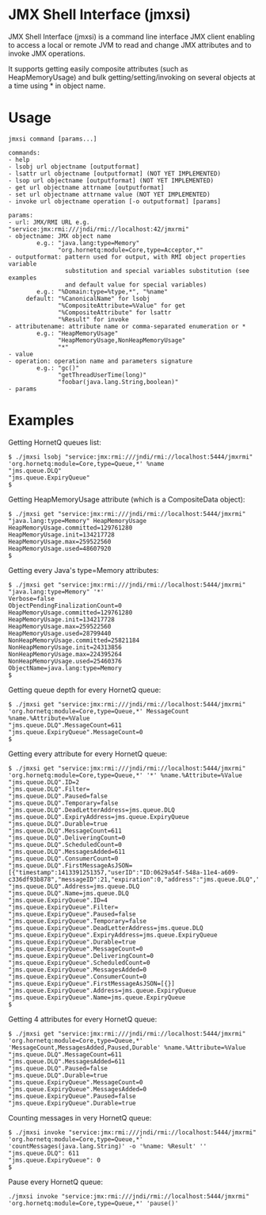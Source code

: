 JMX Shell Interface (jmxsi)
===========================

JMX Shell Interface (jmxsi) is a command line interface JMX client enabling
to access a local or remote JVM to read and change JMX attributes and to
invoke JMX operations.

It supports getting easily composite attributes (such as HeapMemoryUsage) and
bulk getting/setting/invoking on several objects at a time using * in object
name.


Usage
=====

```
jmxsi command [params...]

commands:
- help
- lsobj url objectname [outputformat]
- lsattr url objectname [outputformat] (NOT YET IMPLEMENTED)
- lsop url objectname [outputformat] (NOT YET IMPLEMENTED)
- get url objectname attrname [outputformat]
- set url objectname attrname value (NOT YET IMPLEMENTED)
- invoke url objectname operation [-o outputformat] [params]
 
params:
- url: JMX/RMI URL e.g. "service:jmx:rmi:///jndi/rmi://localhost:42/jmxrmi"
- objectname: JMX object name
        e.g.: "java.lang:type=Memory"
              "org.hornetq:module=Core,type=Acceptor,*"
- outputformat: pattern used for output, with RMI object properties variable
                substitution and special variables substitution (see examples
                and default value for special variables)
        e.g.: "%Domain:type=%type,*", "%name"
     default: "%CanonicalName" for lsobj
              "%CompositeAttribute=%Value" for get
              "%CompositeAttribute" for lsattr
              "%Result" for invoke
- attributename: attribute name or comma-separated enumeration or *
        e.g.: "HeapMemoryUsage"
              "HeapMemoryUsage,NonHeapMemoryUsage"
              "*"
- value
- operation: operation name and parameters signature
        e.g.: "gc()"
              "getThreadUserTime(long)"
              "foobar(java.lang.String,boolean)"
- params
```


Examples
========

Getting HornetQ queues list:
```
$ ./jmxsi lsobj "service:jmx:rmi:///jndi/rmi://localhost:5444/jmxrmi" 'org.hornetq:module=Core,type=Queue,*' %name
"jms.queue.DLQ"
"jms.queue.ExpiryQueue"
$
```

Getting HeapMemoryUsage attribute (which is a CompositeData object):
```
$ ./jmxsi get "service:jmx:rmi:///jndi/rmi://localhost:5444/jmxrmi" "java.lang:type=Memory" HeapMemoryUsage
HeapMemoryUsage.committed=129761280
HeapMemoryUsage.init=134217728
HeapMemoryUsage.max=259522560
HeapMemoryUsage.used=48607920
$
```

Getting every Java's type=Memory attributes:
```
$ ./jmxsi get "service:jmx:rmi:///jndi/rmi://localhost:5444/jmxrmi" "java.lang:type=Memory" '*'
Verbose=false
ObjectPendingFinalizationCount=0
HeapMemoryUsage.committed=129761280
HeapMemoryUsage.init=134217728
HeapMemoryUsage.max=259522560
HeapMemoryUsage.used=28799440
NonHeapMemoryUsage.committed=25821184
NonHeapMemoryUsage.init=24313856
NonHeapMemoryUsage.max=224395264
NonHeapMemoryUsage.used=25460376
ObjectName=java.lang:type=Memory
$
```

Getting queue depth for every HornetQ queue:
```
$ ./jmxsi get "service:jmx:rmi:///jndi/rmi://localhost:5444/jmxrmi" 'org.hornetq:module=Core,type=Queue,*' MessageCount %name.%Attribute=%Value
"jms.queue.DLQ".MessageCount=611
"jms.queue.ExpiryQueue".MessageCount=0
$
```

Getting every attribute for every HornetQ queue:
```
$ ./jmxsi get "service:jmx:rmi:///jndi/rmi://localhost:5444/jmxrmi" 'org.hornetq:module=Core,type=Queue,*' '*' %name.%Attribute=%Value
"jms.queue.DLQ".ID=2
"jms.queue.DLQ".Filter=
"jms.queue.DLQ".Paused=false
"jms.queue.DLQ".Temporary=false
"jms.queue.DLQ".DeadLetterAddress=jms.queue.DLQ
"jms.queue.DLQ".ExpiryAddress=jms.queue.ExpiryQueue
"jms.queue.DLQ".Durable=true
"jms.queue.DLQ".MessageCount=611
"jms.queue.DLQ".DeliveringCount=0
"jms.queue.DLQ".ScheduledCount=0
"jms.queue.DLQ".MessagesAdded=611
"jms.queue.DLQ".ConsumerCount=0
"jms.queue.DLQ".FirstMessageAsJSON=[{"timestamp":1413391251357,"userID":"ID:0629a54f-548a-11e4-a609-c336df93b878","messageID":21,"expiration":0,"address":"jms.queue.DLQ","priority":7,"durable":true,"type":4}]
"jms.queue.DLQ".Address=jms.queue.DLQ
"jms.queue.DLQ".Name=jms.queue.DLQ
"jms.queue.ExpiryQueue".ID=4
"jms.queue.ExpiryQueue".Filter=
"jms.queue.ExpiryQueue".Paused=false
"jms.queue.ExpiryQueue".Temporary=false
"jms.queue.ExpiryQueue".DeadLetterAddress=jms.queue.DLQ
"jms.queue.ExpiryQueue".ExpiryAddress=jms.queue.ExpiryQueue
"jms.queue.ExpiryQueue".Durable=true
"jms.queue.ExpiryQueue".MessageCount=0
"jms.queue.ExpiryQueue".DeliveringCount=0
"jms.queue.ExpiryQueue".ScheduledCount=0
"jms.queue.ExpiryQueue".MessagesAdded=0
"jms.queue.ExpiryQueue".ConsumerCount=0
"jms.queue.ExpiryQueue".FirstMessageAsJSON=[{}]
"jms.queue.ExpiryQueue".Address=jms.queue.ExpiryQueue
"jms.queue.ExpiryQueue".Name=jms.queue.ExpiryQueue
$
```

Getting 4 attributes for every HornetQ queue:
```
$ ./jmxsi get "service:jmx:rmi:///jndi/rmi://localhost:5444/jmxrmi" 'org.hornetq:module=Core,type=Queue,*' 'MessageCount,MessagesAdded,Paused,Durable' %name.%Attribute=%Value
"jms.queue.DLQ".MessageCount=611
"jms.queue.DLQ".MessagesAdded=611
"jms.queue.DLQ".Paused=false
"jms.queue.DLQ".Durable=true
"jms.queue.ExpiryQueue".MessageCount=0
"jms.queue.ExpiryQueue".MessagesAdded=0
"jms.queue.ExpiryQueue".Paused=false
"jms.queue.ExpiryQueue".Durable=true
```

Counting messages in very HornetQ queue:
```
$ ./jmxsi invoke "service:jmx:rmi:///jndi/rmi://localhost:5444/jmxrmi" 'org.hornetq:module=Core,type=Queue,*' 'countMessages(java.lang.String)' -o '%name: %Result' ''
"jms.queue.DLQ": 611
"jms.queue.ExpiryQueue": 0
$
```

Pause every HornetQ queue:
```
./jmxsi invoke "service:jmx:rmi:///jndi/rmi://localhost:5444/jmxrmi" 'org.hornetq:module=Core,type=Queue,*' 'pause()'
```

